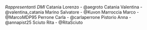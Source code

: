 *Rappresentanti DMI*
Catania Lorenzo - @aegroto
Catania Valentina - @valentina\_catania
Marino Salvatore - @Kuvon
Marroccia Marco - @MarcoMDP95
Perrone Carla - @carlaperrone
Pistorio Anna - @annapist25
Sciuto Rita - @RitaSciuto

